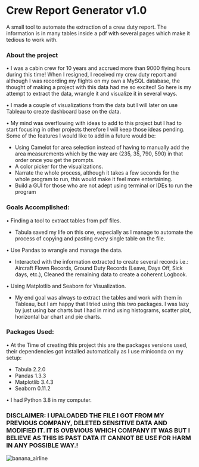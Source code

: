# Crew Report Generator v1.0
A small tool to automate the extraction of a crew duty report. The information is in many tables inside a pdf with several pages which make it tedious to work with.

### About the project

• I was a cabin crew for 10 years and accrued more than 9000 flying hours during this time! When I resigned, I received my crew duty report and although I was recording my flights on my own a MySQL database, the thought of making a project with this data had me so excited! So here is my attempt to extract the data, wrangle it and visualize it in several ways.

• I made a couple of visualizations from the data but I will later on use Tableau to create dashboard base on the data.

• My mind was overflowing with ideas to add to this project but I had to start focusing in other projects therefore I will keep those ideas pending. Some of the features I would like to add in a future would be:
  - Using Camelot for area selection instead of having to manually add the area measurements which by the way are (235, 35, 790, 590) in that order once you get the prompts.
  - A color picker for the visualizations.
  - Narrate the whole process, although it takes a few seconds for the whole program to run, this would make it feel more entertaining.
  - Build a GUI for those who are not adept using terminal or IDEs to run the program

### Goals Accomplished:

• Finding a tool to extract tables from pdf files.
  - Tabula saved my life on this one, especially as I manage to automate the process of copying and pasting every single table on the file.

• Use Pandas to wrangle and manage the data.
  - Interacted with the information extracted to create several records i.e.: Aircraft Flown Records, Ground Duty Records (Leave, Days Off, Sick days, etc.), Cleaned the remaining data to create a coherent Logbook.
    
• Using Matplotlib and Seaborn for Visualization.
  - My end goal was always to extract the tables and work with them in Tableau, but I am happy that I tried using this two packages. I was lazy by just using bar charts but I had in mind using histograms, scatter plot, horizontal bar chart and pie charts.

### Packages Used:

• At the Time of creating this project this are the packages versions used, their dependencies got installed automatically as I use miniconda on my setup:
  - Tabula      2.2.0
  - Pandas      1.3.3
  - Matplotlib  3.4.3
  - Seaborn     0.11.2

• I had Python 3.8 in my computer.

### DISCLAIMER: I UPALOADED THE FILE I GOT FROM MY PREVIOUS COMPANY, DELETED SENSITIVE DATA AND MODIFIED IT. IT IS OVBVIOUS WHICH COMPANY IT WAS BUT I BELIEVE AS THIS IS PAST DATA IT CANNOT BE USE FOR HARM IN ANY POSSIBLE WAY.!

![banana_airline](https://user-images.githubusercontent.com/85826647/136093439-53e4595d-1497-4b5c-befd-801a836bf1f9.png)
